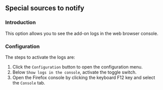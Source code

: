 ## Special sources to notify

### Introduction

This option allows you to see the add-on logs in the web browser console.

### Configuration

The steps to activate the logs are:

1. Click the `Configuration` button to open the configuration menu.
2. Below `Show logs in the console`, activate the toggle switch.
3. Open the Firefox console by clicking the keyboard F12 key and select the `Console` tab.
